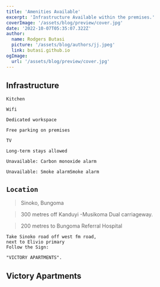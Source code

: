 ```yaml
---
title: 'Amenities Available'
excerpt: 'Infrastructure Available within the premises.'
coverImage: '/assets/blog/preview/cover.jpg'
date: '2022-10-07T05:35:07.322Z'
author:
  name: Rodgers Butasi
  picture: '/assets/blog/authors/jj.jpeg'
  link: butasi.github.io
ogImage:
  url: '/assets/blog/preview/cover.jpg'
---
```


##  Infrastructure

```
Kitchen

Wifi

Dedicated workspace

Free parking on premises

TV

Long-term stays allowed

Unavailable: Carbon monoxide alarm

Unavailable: Smoke alarmSmoke alarm
```

## `Location`
> Sinoko, Bungoma

> 300 metres off Kanduyi -Musikoma Dual carriageway.

> 200 metres to Bungoma Referral Hospital

``` 
Take Sinoko road off west fm road,
next to Elivio primary
Follow the Sign:

"VICTORY APARTMENTS".
```
## Victory Apartments

